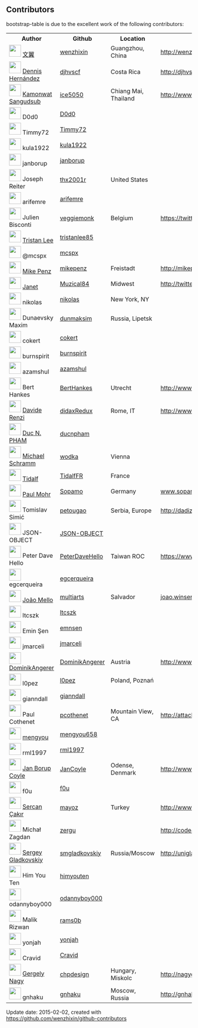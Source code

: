 ## Contributors

bootstrap-table is due to the excellent work of the following contributors:

<table>
<tr>
<th>Author</th>
<th>Github</th>
<th>Location</th>
<th>Blog</th>
<th>Commits</th>
</tr>

<tr>
<td><img src="https://avatars.githubusercontent.com/u/2117018?v=3" width="32" height="32"> <a href="mailto:wenzhixin2010@gmail.com">文翼</a></td>
<td><a href="https://github.com/wenzhixin">wenzhixin</a></td>
<td>Guangzhou, China</td>
<td><a href="http://wenzhixin.net.cn">http://wenzhixin.net.cn</a></td>
<td>608</td>
<tr>
<tr>
<td><img src="https://avatars.githubusercontent.com/u/4496763?v=3" width="32" height="32"> <a href="mailto:dennishernandezvargas@gmail.com">Dennis Hernández</a></td>
<td><a href="https://github.com/djhvscf">djhvscf</a></td>
<td>Costa Rica</td>
<td><a href="http://djhvscf.github.io/Blog/">http://djhvscf.github.io/Blog/</a></td>
<td>29</td>
<tr>
<tr>
<td><img src="https://avatars.githubusercontent.com/u/2921893?v=3" width="32" height="32"> <a href="mailto:ice50505050@hotmail.com">Kamonwat Sangudsub</a></td>
<td><a href="https://github.com/ice5050">ice5050</a></td>
<td>Chiang Mai, Thailand</td>
<td><a href="http://www.kamonwat.ninja">http://www.kamonwat.ninja</a></td>
<td>9</td>
<tr>
<tr>
<td><img src="https://avatars.githubusercontent.com/u/553292?v=3" width="32" height="32"> D0d0</td>
<td><a href="https://github.com/D0d0">D0d0</a></td>
<td></td>
<td></td>
<td>7</td>
<tr>
<tr>
<td><img src="https://avatars.githubusercontent.com/u/2520829?v=3" width="32" height="32"> Timmy72</td>
<td><a href="https://github.com/Timmy72">Timmy72</a></td>
<td></td>
<td></td>
<td>7</td>
<tr>
<tr>
<td><img src="https://avatars.githubusercontent.com/u/2130852?v=3" width="32" height="32"> kula1922</td>
<td><a href="https://github.com/kula1922">kula1922</a></td>
<td></td>
<td></td>
<td>3</td>
<tr>
<tr>
<td><img src="https://avatars.githubusercontent.com/u/6866443?v=3" width="32" height="32"> janborup</td>
<td><a href="https://github.com/janborup">janborup</a></td>
<td></td>
<td></td>
<td>3</td>
<tr>
<tr>
<td><img src="https://avatars.githubusercontent.com/u/8710090?v=3" width="32" height="32"> Joseph Reiter</td>
<td><a href="https://github.com/thx2001r">thx2001r</a></td>
<td>United States</td>
<td></td>
<td>3</td>
<tr>
<tr>
<td><img src="https://avatars.githubusercontent.com/u/1455662?v=3" width="32" height="32"> arifemre</td>
<td><a href="https://github.com/arifemre">arifemre</a></td>
<td></td>
<td></td>
<td>3</td>
<tr>
<tr>
<td><img src="https://avatars.githubusercontent.com/u/5487021?v=3" width="32" height="32"> Julien Bisconti</td>
<td><a href="https://github.com/veggiemonk">veggiemonk</a></td>
<td>Belgium</td>
<td><a href="https://twitter.com/veggiemonk">https://twitter.com/veggiemonk</a></td>
<td>3</td>
<tr>
<tr>
<td><img src="https://avatars.githubusercontent.com/u/1874318?v=3" width="32" height="32"> <a href="mailto:tristanlee85@gmail.com">Tristan Lee</a></td>
<td><a href="https://github.com/tristanlee85">tristanlee85</a></td>
<td></td>
<td></td>
<td>3</td>
<tr>
<tr>
<td><img src="https://avatars.githubusercontent.com/u/8644915?v=3" width="32" height="32"> @mcspx</td>
<td><a href="https://github.com/mcspx">mcspx</a></td>
<td></td>
<td></td>
<td>2</td>
<tr>
<tr>
<td><img src="https://avatars.githubusercontent.com/u/1476232?v=3" width="32" height="32"> <a href="mailto:mikepenz@gmail.com">Mike Penz</a></td>
<td><a href="https://github.com/mikepenz">mikepenz</a></td>
<td>Freistadt</td>
<td><a href="http://mikepenz.com">http://mikepenz.com</a></td>
<td>2</td>
<tr>
<tr>
<td><img src="https://avatars.githubusercontent.com/u/775601?v=3" width="32" height="32"> <a href="mailto:muzical84@hotmail.com">Janet</a></td>
<td><a href="https://github.com/Muzical84">Muzical84</a></td>
<td>Midwest</td>
<td><a href="http://twitter.com/JesusFreak84">http://twitter.com/JesusFreak84</a></td>
<td>2</td>
<tr>
<tr>
<td><img src="https://avatars.githubusercontent.com/u/59292?v=3" width="32" height="32"> nikolas</td>
<td><a href="https://github.com/nikolas">nikolas</a></td>
<td>New York, NY</td>
<td></td>
<td>2</td>
<tr>
<tr>
<td><img src="https://avatars.githubusercontent.com/u/5313150?v=3" width="32" height="32"> Dunaevsky Maxim</td>
<td><a href="https://github.com/dunmaksim">dunmaksim</a></td>
<td>Russia, Lipetsk</td>
<td></td>
<td>2</td>
<tr>
<tr>
<td><img src="https://avatars.githubusercontent.com/u/1710772?v=3" width="32" height="32"> cokert</td>
<td><a href="https://github.com/cokert">cokert</a></td>
<td></td>
<td></td>
<td>2</td>
<tr>
<tr>
<td><img src="https://avatars.githubusercontent.com/u/2326627?v=3" width="32" height="32"> burnspirit</td>
<td><a href="https://github.com/burnspirit">burnspirit</a></td>
<td></td>
<td></td>
<td>2</td>
<tr>
<tr>
<td><img src="https://avatars.githubusercontent.com/u/2863538?v=3" width="32" height="32"> azamshul</td>
<td><a href="https://github.com/azamshul">azamshul</a></td>
<td></td>
<td></td>
<td>2</td>
<tr>
<tr>
<td><img src="https://avatars.githubusercontent.com/u/9211672?v=3" width="32" height="32"> Bert Hankes</td>
<td><a href="https://github.com/BertHankes">BertHankes</a></td>
<td>Utrecht</td>
<td><a href="http://www.a2hankes.nl">http://www.a2hankes.nl</a></td>
<td>2</td>
<tr>
<tr>
<td><img src="https://avatars.githubusercontent.com/u/5970450?v=3" width="32" height="32"> <a href="mailto:davide.renzi@gmail.com">Davide Renzi</a></td>
<td><a href="https://github.com/didaxRedux">didaxRedux</a></td>
<td>Rome, IT</td>
<td><a href="http://www.pantomedia.it">http://www.pantomedia.it</a></td>
<td>2</td>
<tr>
<tr>
<td><img src="https://avatars.githubusercontent.com/u/8870312?v=3" width="32" height="32"> <a href="mailto:duc.pham@enclave.vn">Duc N. PHAM</a></td>
<td><a href="https://github.com/ducnpham">ducnpham</a></td>
<td></td>
<td></td>
<td>2</td>
<tr>
<tr>
<td><img src="https://avatars.githubusercontent.com/u/385731?v=3" width="32" height="32"> <a href="mailto:michael.schramm@gmail.com">Michael Schramm</a></td>
<td><a href="https://github.com/wodka">wodka</a></td>
<td>Vienna</td>
<td></td>
<td>2</td>
<tr>
<tr>
<td><img src="https://avatars.githubusercontent.com/u/9944172?v=3" width="32" height="32"> <a href="mailto:tidalf@tidalf.fr">Tidalf</a></td>
<td><a href="https://github.com/TidalfFR">TidalfFR</a></td>
<td>France</td>
<td></td>
<td>1</td>
<tr>
<tr>
<td><img src="https://avatars.githubusercontent.com/u/1202596?v=3" width="32" height="32"> <a href="mailto:github@sopamo.de">Paul Mohr</a></td>
<td><a href="https://github.com/Sopamo">Sopamo</a></td>
<td>Germany</td>
<td><a href="www.sopamo.de">www.sopamo.de</a></td>
<td>1</td>
<tr>
<tr>
<td><img src="https://avatars.githubusercontent.com/u/1369261?v=3" width="32" height="32"> Tomislav Simić</td>
<td><a href="https://github.com/petougao">petougao</a></td>
<td>Serbia, Europe</td>
<td><a href="http://dadizajn.net">http://dadizajn.net</a></td>
<td>1</td>
<tr>
<tr>
<td><img src="https://avatars.githubusercontent.com/u/9339703?v=3" width="32" height="32"> JSON-OBJECT</td>
<td><a href="https://github.com/JSON-OBJECT">JSON-OBJECT</a></td>
<td></td>
<td></td>
<td>1</td>
<tr>
<tr>
<td><img src="https://avatars.githubusercontent.com/u/3691490?v=3" width="32" height="32"> Peter Dave Hello</td>
<td><a href="https://github.com/PeterDaveHello">PeterDaveHello</a></td>
<td>Taiwan ROC</td>
<td><a href="https://www.peterdavehello.org/">https://www.peterdavehello.org/</a></td>
<td>1</td>
<tr>
<tr>
<td><img src="https://avatars.githubusercontent.com/u/1701102?v=3" width="32" height="32"> egcerqueira</td>
<td><a href="https://github.com/egcerqueira">egcerqueira</a></td>
<td></td>
<td></td>
<td>1</td>
<tr>
<tr>
<td><img src="https://avatars.githubusercontent.com/u/2017998?v=3" width="32" height="32"> <a href="mailto:jmello@hotmail.com.br">João Mello</a></td>
<td><a href="https://github.com/multiarts">multiarts</a></td>
<td>Salvador</td>
<td><a href="joao.winserv.net.br">joao.winserv.net.br</a></td>
<td>1</td>
<tr>
<tr>
<td><img src="https://avatars.githubusercontent.com/u/2442098?v=3" width="32" height="32"> ltcszk</td>
<td><a href="https://github.com/ltcszk">ltcszk</a></td>
<td></td>
<td></td>
<td>1</td>
<tr>
<tr>
<td><img src="https://avatars.githubusercontent.com/u/5148536?v=3" width="32" height="32"> Emin Şen</td>
<td><a href="https://github.com/emnsen">emnsen</a></td>
<td></td>
<td></td>
<td>1</td>
<tr>
<tr>
<td><img src="https://avatars.githubusercontent.com/u/4281333?v=3" width="32" height="32"> jmarceli</td>
<td><a href="https://github.com/jmarceli">jmarceli</a></td>
<td></td>
<td></td>
<td>1</td>
<tr>
<tr>
<td><img src="https://avatars.githubusercontent.com/u/7952803?v=3" width="32" height="32"> <a href="mailto:git@adtime.at">DominikAngerer</a></td>
<td><a href="https://github.com/DominikAngerer">DominikAngerer</a></td>
<td>Austria</td>
<td><a href="http://www.adtime.at">http://www.adtime.at</a></td>
<td>1</td>
<tr>
<tr>
<td><img src="https://avatars.githubusercontent.com/u/79682?v=3" width="32" height="32"> l0pez</td>
<td><a href="https://github.com/l0pez">l0pez</a></td>
<td>Poland, Poznań</td>
<td></td>
<td>1</td>
<tr>
<tr>
<td><img src="https://avatars.githubusercontent.com/u/9149445?v=3" width="32" height="32"> gianndall</td>
<td><a href="https://github.com/gianndall">gianndall</a></td>
<td></td>
<td></td>
<td>1</td>
<tr>
<tr>
<td><img src="https://avatars.githubusercontent.com/u/1460006?v=3" width="32" height="32"> Paul Cothenet</td>
<td><a href="https://github.com/pcothenet">pcothenet</a></td>
<td>Mountain View, CA</td>
<td><a href="http://attackwithnumbers.com">http://attackwithnumbers.com</a></td>
<td>1</td>
<tr>
<tr>
<td><img src="https://avatars.githubusercontent.com/u/1542297?v=3" width="32" height="32"> <a href="mailto:mengyou658@163.com">mengyou</a></td>
<td><a href="https://github.com/mengyou658">mengyou658</a></td>
<td></td>
<td></td>
<td>1</td>
<tr>
<tr>
<td><img src="https://avatars.githubusercontent.com/u/5520402?v=3" width="32" height="32"> rml1997</td>
<td><a href="https://github.com/rml1997">rml1997</a></td>
<td></td>
<td></td>
<td>1</td>
<tr>
<tr>
<td><img src="https://avatars.githubusercontent.com/u/3645565?v=3" width="32" height="32"> <a href="mailto:github@coyle.dk">Jan Borup Coyle</a></td>
<td><a href="https://github.com/JanCoyle">JanCoyle</a></td>
<td>Odense, Denmark</td>
<td><a href="http://www.coyle.dk">http://www.coyle.dk</a></td>
<td>1</td>
<tr>
<tr>
<td><img src="https://avatars.githubusercontent.com/u/10198214?v=3" width="32" height="32"> f0u</td>
<td><a href="https://github.com/f0u">f0u</a></td>
<td></td>
<td></td>
<td>1</td>
<tr>
<tr>
<td><img src="https://avatars.githubusercontent.com/u/61626?v=3" width="32" height="32"> <a href="mailto:srcnckr@gmail.com">Sercan Çakır</a></td>
<td><a href="https://github.com/mayoz">mayoz</a></td>
<td>Turkey</td>
<td><a href="http://www.sercancakir.com">http://www.sercancakir.com</a></td>
<td>1</td>
<tr>
<tr>
<td><img src="https://avatars.githubusercontent.com/u/171167?v=3" width="32" height="32"> Michał Zagdan</td>
<td><a href="https://github.com/zergu">zergu</a></td>
<td></td>
<td><a href="http://code42.pl/">http://code42.pl/</a></td>
<td>1</td>
<tr>
<tr>
<td><img src="https://avatars.githubusercontent.com/u/128070?v=3" width="32" height="32"> <a href="mailto:smgladkovskiy@gmail.com">Sergey Gladkovskiy</a></td>
<td><a href="https://github.com/smgladkovskiy">smgladkovskiy</a></td>
<td>Russia/Moscow</td>
<td><a href="http://uniglad.ru">http://uniglad.ru</a></td>
<td>1</td>
<tr>
<tr>
<td><img src="https://avatars.githubusercontent.com/u/3030334?v=3" width="32" height="32"> Him You Ten</td>
<td><a href="https://github.com/himyouten">himyouten</a></td>
<td></td>
<td></td>
<td>1</td>
<tr>
<tr>
<td><img src="https://avatars.githubusercontent.com/u/971893?v=3" width="32" height="32"> odannyboy000</td>
<td><a href="https://github.com/odannyboy000">odannyboy000</a></td>
<td></td>
<td></td>
<td>1</td>
<tr>
<tr>
<td><img src="https://avatars.githubusercontent.com/u/5407898?v=3" width="32" height="32"> Malik Rizwan</td>
<td><a href="https://github.com/rams0b">rams0b</a></td>
<td></td>
<td></td>
<td>1</td>
<tr>
<tr>
<td><img src="https://avatars.githubusercontent.com/u/1829789?v=3" width="32" height="32"> yonjah</td>
<td><a href="https://github.com/yonjah">yonjah</a></td>
<td></td>
<td></td>
<td>1</td>
<tr>
<tr>
<td><img src="https://avatars.githubusercontent.com/u/8653173?v=3" width="32" height="32"> Cravid</td>
<td><a href="https://github.com/Cravid">Cravid</a></td>
<td></td>
<td></td>
<td>1</td>
<tr>
<tr>
<td><img src="https://avatars.githubusercontent.com/u/4995734?v=3" width="32" height="32"> <a href="mailto:info@nagygergely.eu">Gergely Nagy</a></td>
<td><a href="https://github.com/chpdesign">chpdesign</a></td>
<td>Hungary, Miskolc</td>
<td><a href="http://nagygergely.eu">http://nagygergely.eu</a></td>
<td>1</td>
<tr>
<tr>
<td><img src="https://avatars.githubusercontent.com/u/188236?v=3" width="32" height="32"> gnhaku</td>
<td><a href="https://github.com/gnhaku">gnhaku</a></td>
<td>Moscow, Russia</td>
<td><a href="http://gnhaku.me">http://gnhaku.me</a></td>
<td>1</td>
<tr>

</table>

Update date: 2015-02-02, created with https://github.com/wenzhixin/github-contributors